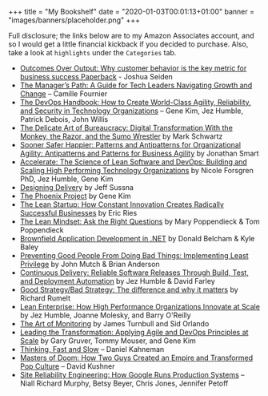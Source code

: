 +++
title = "My Bookshelf"
date = "2020-01-03T00:01:13+01:00"
banner = "images/banners/placeholder.png"
+++

Full disclosure; the links below are to my Amazon Associates account, and so I would get a little financial kickback if you decided to purchase. Also, take a look at `highlights` under the `Categories` tab.

* [Outcomes Over Output: Why customer behavior is the key metric for business success Paperback](https://amzn.to/311wRhC) - Joshua Seiden
* [The Manager’s Path: A Guide for Tech Leaders Navigating Growth and Change](https://amzn.to/3pncLHW) – Camille Fournier
* [The DevOps Handbook: How to Create World-Class Agility, Reliability, and Security in Technology Organizations](https://amzn.to/3EoHVTC) – Gene Kim, Jez Humble, Patrick Debois, John Willis
* [The Delicate Art of Bureaucracy: Digital Transformation With the Monkey, the Razor, and the Sumo Wrestler][schwartz2020] by Mark Schwartz
* [Sooner Safer Happier: Patterns and Antipatterns for Organizational Agility: Antipatterns and Patterns for Business Agility][smart2020] by Jonathan Smart
* [Accelerate: The Science of Lean Software and DevOps: Building and Scaling High Performing Technology Organizations][forsgren2018] by Nicole Forsgren PhD, Jez Humble, Gene Kim 
* [Designing Delivery][sussna2015] by Jeff Sussna
* [The Phoenix Project][kim2018] by Gene Kim
* [The Lean Startup: How Constant Innovation Creates Radically Successful Businesses][ries2011] by Eric Ries
* [The Lean Mindset: Ask the Right Questions][poppendiek2013] by Mary Poppendieck & Tom Poppendieck
* [Brownfield Application Development in .NET][belcham2010] by Donald Belcham & Kyle Baley
* [Preventing Good People From Doing Bad Things: Implementing Least Privilege][mutch2011] by John Mutch & Brian Anderson
* [Continuous Delivery: Reliable Software Releases Through Build, Test, and Deployment Automation][humble2010] by Jez Humble & David Farley
* [Good Strategy/Bad Strategy: The difference and why it matters][rumelt2017] by Richard Rumelt
* [Lean Enterprise: How High Performance Organizations Innovate at Scale][molesky2015] by Jez Humble, Joanne Molesky, and Barry O'Reilly
* [The Art of Monitoring][turnbull2016] by James Turnbull and Sid Orlando
* [Leading the Transformation: Applying Agile and DevOps Principles at Scale][gruver2015] by Gary Gruver, Tommy Mouser, and Gene Kim
* [Thinking, Fast and Slow](https://amzn.to/3FpYBLO) – Daniel Kahneman
* [Masters of Doom: How Two Guys Created an Empire and Transformed Pop Culture](https://amzn.to/3EkiylK) – David Kushner
* [Site Reliability Engineering: How Google Runs Production Systems](https://amzn.to/3str67C) – Niall Richard Murphy, Betsy Beyer, Chris Jones, Jennifer Petoff

[forsgren2018]: https://amzn.to/2yOwRiz
[sussna2015]: https://amzn.to/2PF4rit
[kim2018]: https://www.amazon.co.uk/gp/product/1942788290?ie=UTF8&tag=rossinspi-21&camp=1634&linkCode=xm2&creativeASIN=1942788290
[ries2011]: https://www.amazon.co.uk/gp/product/0670921602?ie=UTF8&tag=rossinspi-21&camp=1634&linkCode=xm2&creativeASIN=0670921602
[poppendiek2013]: https://www.amazon.co.uk/gp/product/0321896904/ref=as_li_tl?ie=UTF8&camp=1634&creative=6738&creativeASIN=0321896904&linkCode=as2&tag=rossinspi-21&linkId=edcc514dbaf35dd178b6e44f2a0c3b3b
[belcham2010]: https://www.amazon.co.uk/gp/product/1933988711/ref=as_li_tl?ie=UTF8&camp=1634&creative=6738&creativeASIN=1933988711&linkCode=as2&tag=rossinspi-21&linkId=93c00d3662db41b859fe0a876aadc5a9
[mutch2011]: https://www.amazon.co.uk/gp/product/B00642246Q?ie=UTF8&tag=rossinspi-21&camp=1634&linkCode=xm2&creativeASIN=B00642246Q
[humble2010]: https://www.amazon.co.uk/gp/product/0321601912?ie=UTF8&tag=rossinspi-21&camp=1634&linkCode=xm2&creativeASIN=0321601912
[rumelt2017]: https://amzn.to/39vIRav
[molesky2015]: https://amzn.to/2tkBe64
[turnbull2016]: https://amzn.to/35i4fN9
[gruver2015]: https://amzn.to/2Qgl0E9
[smart2020]: https://amzn.to/3sZRPpD
[schwartz2020]: https://amzn.to/3d0lutn